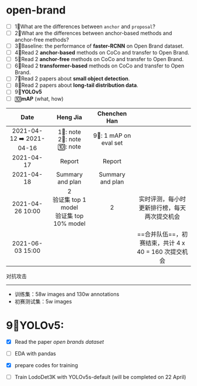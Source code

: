 # open-brand

- [ ] 1⃣️What are the differences between `anchor` and `proposal`?
- [ ] 2⃣️What are the differences between anchor-based methods and anchor-free methods?
- [ ] 3⃣️Baseline: the performance of **faster-RCNN** on Open Brand dataset.
- [ ] 4⃣️Read 2 **anchor-based** methods on CoCo and transfer to Open Brand.
- [ ] 5⃣️Read 2 **anchor-free** methods on CoCo and transfer to Open Brand. 
- [ ] 6⃣️Read 2 **transformer-based** methods on CoCo and transfer to Open Brand.
- [ ] 7⃣️Read 2 papers about **small object detection**.
- [ ] 8⃣️Read 2 papers about **long-tail distribution data**.
- [ ] 9⃣️**YOLOv5**
- [ ] 🔟**mAP** (what, how)

|          Date           |                      Heng Jia                       |     Chenchen Han     |                                                      |
| :---------------------: | :-------------------------------------------------: | :------------------: | :--------------------------------------------------: |
| 2021-04-12 ➡️ 2021-04-16 |          1⃣️: note<br />2⃣️: note<br />🔟: note          | 9⃣️: 1 mAP on eval set |                                                      |
|       2021-04-17        |                       Report                        |        Report        |                                                      |
|       2021-04-18        |                  Summary and plan                   |   Summary and plan   |                                                      |
|    2021-04-26 10:00     | 2<br />验证集 top 1 model<br />验证集 top 10% model |          2           |     实时评测，每小时更新排行榜，每天两次提交机会     |
|    2021-06-03 15:00     |                                                     |                      | ==合并队伍==，初赛结束，共计 4 x 40 = 160 次提交机会 |

对抗攻击

---

- 训练集：58w images and 130w annotations
- 初赛测试集：5w images

# 9⃣️**YOLOv5**:
- [x] Read the paper *open brands dataset*
- [ ] EDA with pandas
- [x] prepare codes for training
- [ ] Train LodoDet3K with YOLOv5s-default (will be completed on 22 April) 

